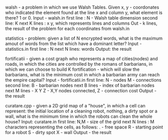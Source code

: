 walsh - a problem in which we use Walsh Tables. Given x, y - coordonates who
indicated the element found at the line x and column y, what element is there?
1 or 0. 
	Input - walsh.in
		first line : N - Walsh table dimension
		second line: K
		next K lines : x y, which represents lines and columns
	Out - k lines, the result of the problem for each coordinates from walsh.in

statistics - problem: given a list of N encrypted words, what is the maximum 
amout of words from the list which have a dominant letter?
	Input - statistics.in
		first line : N
		next N lines: words
	Output: the result 

fortificatii - given a cost graph who represents a map of cities(nodes) and roads,
in which the cities are controlled by the romans of barbarians, in which we can
choose to build K fortification - which will slow the barbarians, what is the
minimum cost in which a barbarian army can reach the empire capital?
	Input - fortificatii.in
		first line: N - nodes M - connections
		second line: B - barbarian nodes
		next B lines - index of barbarian nodes
		next M lines - X Y Z - X,Y nodes connected, Z - connection cost
	Output - the result

curatare.cpp - given a 2D grid map of a "house", in which a cell can represent: the initial location
of a cleaning robot, nothing, a dirty spot or a wall, what is the minimum time
in which the robots can clean the whole house?
	Input: curatare.in
		first line: N,M - size of the grid
		next N lines : M characters representing the cells, as follows:
		. - free space
		R - starting point for a robot
		S - dirty spot
		X - wall
	Output - the result

